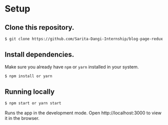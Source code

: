 # Setup

## Clone this repository.

```bash
$ git clone https://github.com/Sarita-Dangi-Internship/blog-page-redux.git
```

## Install dependencies.

Make sure you already have `npm` or `yarn` installed in your system.

```bash
$ npm install or yarn
```

<!-- Make a copy of `.env.example` as `.env` file for environment variables.
```bash
$ cp .env.example .env
```
## Configure your .env file with
```
REACT_APP_GOOGLE_CLIENT_ID = <CLIENTID> //Keep same client id in both backend and frontend. Backend constant in .env keep: GOOGLE_CLIENT_ID:<CLIENTID>
REACT_APP_API_BASE_URI =http://localhost:8000/api/
```
 -->

## Running locally

```bash
$ npm start or yarn start
```

Runs the app in the development mode.
Open http://localhost:3000 to view it in the browser.
